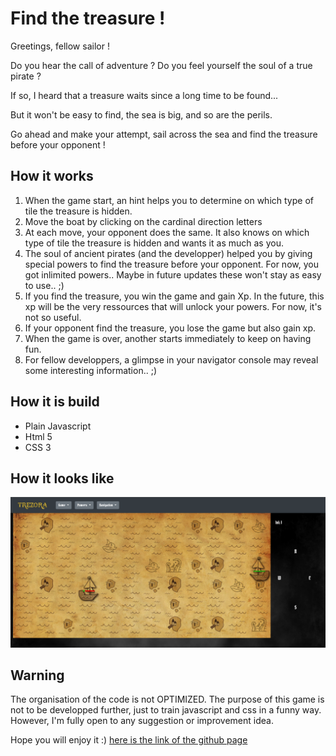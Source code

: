 # Find the treasure !

Greetings, fellow sailor !

Do you hear the call of adventure ?
Do you feel yourself the soul of a true pirate ?

If so, I heard that a treasure waits since a long time to be found...

But it won't be easy to find, the sea is big, and so are the perils.

Go ahead and make your attempt, sail across the sea and find the treasure before your opponent !

## How it works
1. When the game start, an hint helps you to determine on which type of tile the treasure is hidden.
2. Move the boat by clicking on the cardinal direction letters
3. At each move, your opponent does the same. It also knows on which type of tile the treasure is hidden and wants it as much as you.
4. The soul of ancient pirates (and the developper) helped you by giving special powers to find the treasure before your opponent. For now, you got inlimited powers.. Maybe in future updates these won't stay as easy to use.. ;)
5. If you find the treasure, you win the game and gain Xp. In the future, this xp will be the very ressources that will unlock your powers. For now, it's not so useful.
6. If your opponent find the treasure, you lose the game but also gain xp.
7. When the game is over, another starts immediately to keep on having fun.
8. For fellow developpers, a glimpse in your navigator console may reveal some interesting information.. ;)

## How it is build
- Plain Javascript
- Html 5
- CSS 3

## How it looks like

![Preview of the game](./preview.png)

## Warning

The organisation of the code is not OPTIMIZED. 
The purpose of this game is not to be developped further, just to train javascript and css in a funny way.
However, I'm fully open to any suggestion or improvement idea.

Hope you will enjoy it :) 
[here is the link of the github page](https://tolexia.github.io/trezora/) 
